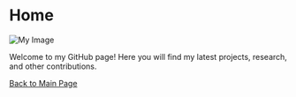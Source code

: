 # Home

![My Image](https://via.placeholder.com/600x300)

Welcome to my GitHub page! Here you will find my latest projects, research, and other contributions.

[Back to Main Page](README.md)
